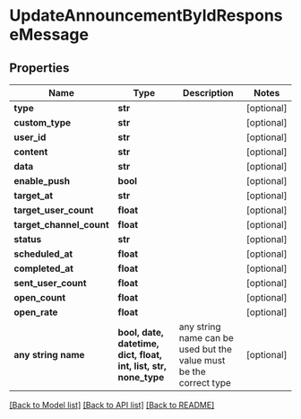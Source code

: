 # UpdateAnnouncementByIdResponseMessage


## Properties
Name | Type | Description | Notes
------------ | ------------- | ------------- | -------------
**type** | **str** |  | [optional] 
**custom_type** | **str** |  | [optional] 
**user_id** | **str** |  | [optional] 
**content** | **str** |  | [optional] 
**data** | **str** |  | [optional] 
**enable_push** | **bool** |  | [optional] 
**target_at** | **str** |  | [optional] 
**target_user_count** | **float** |  | [optional] 
**target_channel_count** | **float** |  | [optional] 
**status** | **str** |  | [optional] 
**scheduled_at** | **float** |  | [optional] 
**completed_at** | **float** |  | [optional] 
**sent_user_count** | **float** |  | [optional] 
**open_count** | **float** |  | [optional] 
**open_rate** | **float** |  | [optional] 
**any string name** | **bool, date, datetime, dict, float, int, list, str, none_type** | any string name can be used but the value must be the correct type | [optional]

[[Back to Model list]](../README.md#documentation-for-models) [[Back to API list]](../README.md#documentation-for-api-endpoints) [[Back to README]](../README.md)


